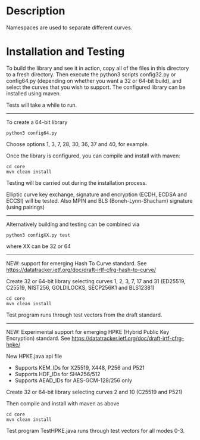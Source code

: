 # Description

Namespaces are used to separate different curves.

# Installation and Testing

To build the library and see it in action, copy all of the files in this 
directory to a fresh directory. Then execute the python3 scripts config32.py 
or config64.py (depending on whether you want a 32 or 64-bit build), and 
select the curves that you wish to support. The configured library can be 
installed using maven. 

Tests will take a while to  run.

--------------------------------------------

To create a 64-bit library

    python3 config64.py

Choose options 1, 3, 7, 28, 30, 36, 37 and 40, for example.

Once the library is configured, you can compile and install with maven:

    cd core
    mvn clean install

Testing will be carried out during the installation process.

Elliptic curve key exchange, signature and encryption (ECDH, ECDSA and ECCSI) will be tested.
Also MPIN and BLS (Boneh-Lynn-Shacham) signature (using pairings)

-------------------------------------------------

Alternatively building and testing can be combined via

    python3 configXX.py test

where XX can be 32 or 64

-------------------------------------------------

NEW: support for emerging Hash To Curve standard.
See https://datatracker.ietf.org/doc/draft-irtf-cfrg-hash-to-curve/


Create 32 or 64-bit library selecting curves 1, 2, 3, 7, 17 and 31 (ED25519, C25519, NIST256, GOLDILOCKS, SECP256K1 and BLS12381)

    cd core
    mvn clean install

Test program runs through test vectors from the draft standard.

-------------------------------------------------

NEW: Experimental support for emerging HPKE (Hybrid Public Key Encryption) standard.
See https://datatracker.ietf.org/doc/draft-irtf-cfrg-hpke/

New HPKE.java api file

- Supports KEM_IDs for X25519, X448, P256 and P521
- Supports HDF_IDs for SHA256/512
- Supports AEAD_IDs for AES-GCM-128/256 only

Create 32 or 64-bit library selecting curves 2 and 10 (C25519 and P521)

Then compile and install with maven as above

    cd core
    mvn clean install

Test program TestHPKE.java runs through test vectors for all modes 0-3.
